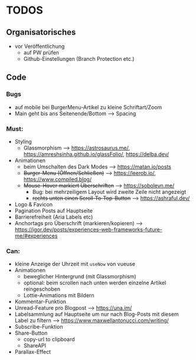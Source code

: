 # TODOS

## Organisatorisches

- vor Veröffentlichung 
  - auf PW prüfen
  - Github-Einstellungen (Branch Protection etc.)

## Code
### Bugs

- auf mobile bei BurgerMenu-Artikel zu kleine Schriftart/Zoom
- Main geht bis ans Seitenende/Bottom --> Spacing

### Must:

- Styling
  - Glassmorphism --> https://astrosaurus.me/, https://amreshsinha.github.io/glassFolio/, https://delba.dev/
- Animationen
  - beim Umschalten des Dark Modes --> https://matan.io/posts
  - ~~Burger-Menu (Öffnen/Schließen)~~ --> https://leerob.io/, https://www.compiled.blog/
  - ~~Mouse-Hover markiert Überschriften~~ --> https://sobolevn.me/
    - Bug: bei mehrzeiligem Layout wird zweite Zeile nicht angezeigt
    - ~~rechts unten einen Scroll-To-Top-Button~~ --> https://ashraful.dev/
- Logo & Favicon
- Pagination Posts auf Hauptseite
- Barrierefreiheit (Aria Labels etc)
- Anchortags pro Überschrift (markieren/kopieren) --> https://igor.dev/posts/experiences-web-frameworks-future-me/#experiences

### Can:

- kleine Anzeige der Uhrzeit mit `useNow` von vueuse
- Animationen
  - beweglicher Hintergrund (mit Glassmorphism)
  - optional: beim scrollen nach unten werden einzelne Artikel reingeschoben
  - Lottie-Animations mit Bildern
- Kommentar-Funktion
- Unread-Feature pro Blogpost --> https://una.im/
- Labelsammlung auf Hauptseite um nur nach Blog-Posts mit diesem Label zu filtern --> https://www.maxwellantonucci.com/writing/
- Subscribe-Funktion
- Share-Button
  - copy-url to clipboard
  - ShareAPI
- Parallax-Effect
